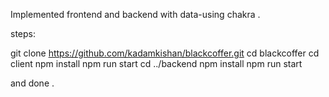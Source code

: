 Implemented frontend and backend with data-using chakra .

steps:

git clone https://github.com/kadamkishan/blackcoffer.git
cd blackcoffer 
cd client 
npm install
npm run start
cd ../backend
npm install
npm run start

and done .
